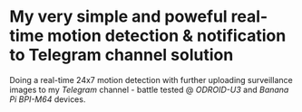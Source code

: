 # My very simple and poweful real-time motion detection & notification to Telegram channel solution

Doing a real-time 24x7 motion detection with further uploading surveillance images to my *Telegram* channel - battle tested @ *ODROID-U3* and *Banana Pi BPI-M64* devices.
